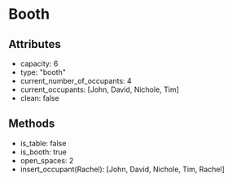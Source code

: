 # Booth
## Attributes
* capacity: 6
* type: "booth"
* current_number_of_occupants: 4
* current_occupants: [John, David, Nichole, Tim]
* clean: false

## Methods
* is_table: false
* is_booth: true
* open_spaces: 2
* insert_occupant(Rachel): [John, David, Nichole, Tim, Rachel]